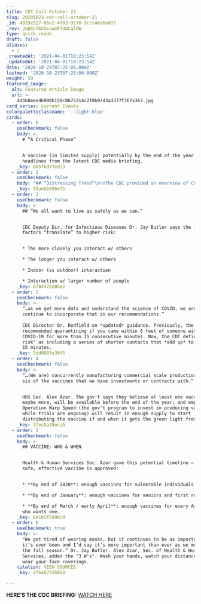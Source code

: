 ```yaml
---
title: CDC Call October 21
slug: 20201023-cdc-call-october-21
_id: 4033e527-66e2-4f03-9170-9ccc46a6ed75
_rev: Jq8Xn76XXcuwmF7UDCqldW
type: quick_reads
draft: false
aliases:
  - /
_createdAt: '2021-04-01T18:23:54Z'
_updatedAt: '2021-04-01T18:23:54Z'
date: '2020-10-23T07:25:00.000Z'
lastmod: '2020-10-23T07:25:00.000Z'
weight: 50
featured_image:
  alt: Featured Article Image
  url: >-
    4dbb8eeedb909b159c8675314c2f8b97d3a3377f367x367.jpg
card_series: Current Events
colorpaletteclassname: '--light-blue'
cards:
  - order: 0
    useCheckmark: false
    body: >-
      # “A Critical Phase”


      A vaccine (in limited supply) potentially by the end of the year & other
      headlines from the latest CDC media briefing.
    _key: 685f6d77ed23
  - order: 1
    useCheckmark: false
    body: "## “Distressing Trend”\n\nThe CDC provided an overview of COVID-19 in America:\n\n* Higher levels of infections & deaths – cases increasing in**nearly\_75% of U.S**.\n* Concern isn’t limited to specific region – but Midwest is a current focus.\n* Rise in infections potentially due to**activities moving indoors** due to colder weather, as well as an**increase in small gatherings** of family & friends."
    _key: 55aebb56befb
  - order: 2
    useCheckmark: false
    body: >-
      ## “We all want to live as safely as we can.”


      CDC Deputy Dir. for Infectious Diseases Dr. Jay Butler says the following
      factors “translate” to higher risk:


      * The more closely you interact w/ others

      * The longer you interact w/ others

      * Indoor (vs outdoor) interaction

      * Interaction w/ larger number of people
    _key: 6f84472e0bee
  - order: 3
    useCheckmark: false
    body: >-
      “…as we get more data and understand the science of COVID, we are going to
      continue to incorporate that in our recommendations.”  
        
      CDC Director Dr. Redfield on *updated* guidance. Previously, the CDC
      recommended quarantining if you came within 6 feet of someone with
      COVID-19 for more than 15 consecutive minutes. Now, the CDC defines "high
      risk" as including a series of shorter contacts that *add up* to more than
      15 minutes.
    _key: 5dd088fe39f5
  - order: 4
    useCheckmark: false
    body: >-
      “…(We are) concurrently manufacturing commercial scale production of all
      six of the vaccines that we have investments or contracts with.”


      HHS Sec. Alex Azar. The gov't says they believe at least one vaccine,
      maybe more, will be available before the end of the year, and emphasized
      Operation Warp Speed (the gov't program to invest in producing vaccines
      while trials are ongoing) will result in enough supply to start
      distributing the vaccine if and when it gets the green light from the FDA.
    _key: 1fecba20eca5
  - order: 5
    useCheckmark: false
    body: >-
      ## VACCINE: WHO & WHEN


      Health & Human Services Sec. Azar gave this potential timeline – once a
      safe, effective vaccine is approved:


      * **By end of 2020**: enough vaccines for vulnerable individuals.

      * **By end of January**: enough vaccines for seniors and first responders.

      * **By end of March / early April**: enough vaccines for every American
      who wants one.
    _key: 0a1b5f299bcd
  - order: 6
    useCheckmark: true
    body: >-
      "We get tired of wearing masks, but it continues to be as important as
      it’s ever been and I’d say it’s more important than ever as we move into
      the fall season.” Dr. Jay Butler. Alex Azar, Sec. of Health & Human
      Services, added the "3 W's": Wash your hands, watch your distance, and
      wear your face coverings.
    citation: VIEW SOURCES
    _key: 2f640755b950

---
```

**HERE’S THE CDC BRIEFING:** [WATCH HERE](https://www.pbs.org/newshour/health/watch-live-hhs-and-cdc-hold-covid-19-vaccine-update)